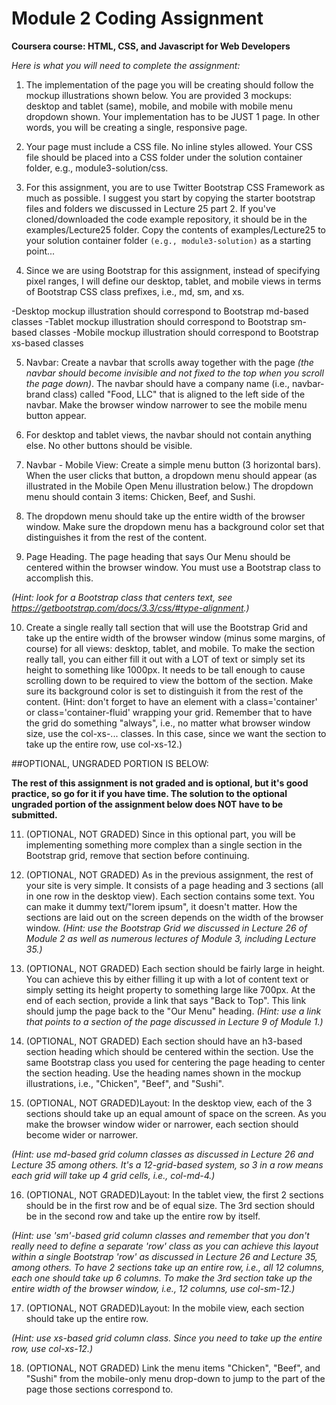 # Module 2 Coding Assignment

**Coursera course: HTML, CSS, and Javascript for Web Developers**


_Here is what you will need to complete the assignment:_

1. The implementation of the page you will be creating should follow the mockup illustrations shown below. You are provided 3 mockups: desktop and tablet (same), mobile, and mobile with mobile menu dropdown shown. Your implementation has to be JUST 1 page. In other words, you will be creating a single, responsive page.

2. Your page must include a CSS file. No inline styles allowed. Your CSS file should be placed into a CSS folder under the solution container folder, e.g., module3-solution/css.

3. For this assignment, you are to use Twitter Bootstrap CSS Framework as much as possible. I suggest you start by copying the starter bootstrap files and folders we discussed in Lecture 25 part 2. If you've cloned/downloaded the code example repository, it should be in the examples/Lecture25 folder. Copy the contents of examples/Lecture25 to your solution container folder `(e.g., module3-solution)` as a starting point...

4. Since we are using Bootstrap for this assignment, instead of specifying pixel ranges, I will define our desktop, tablet, and mobile views in terms of Bootstrap CSS class prefixes, i.e., md, sm, and xs.

-Desktop mockup illustration should correspond to Bootstrap md-based classes
-Tablet mockup illustration should correspond to Bootstrap sm-based classes
-Mobile mockup illustration should correspond to Bootstrap xs-based classes

5. Navbar: Create a navbar that scrolls away together with the page _(the navbar should become invisible and not fixed to the top when you scroll the page down)_. The navbar should have a company name (i.e., navbar-brand class) called "Food, LLC" that is aligned to the left side of the navbar. Make the browser window narrower to see the mobile menu button appear. 

6. For desktop and tablet views, the navbar should not contain anything else. No other buttons should be visible. 

7. Navbar - Mobile View: Create a simple menu button (3 horizontal bars). When the user clicks that button, a dropdown menu should appear (as illustrated in the Mobile Open Menu illustration below.) The dropdown menu should contain 3 items: Chicken, Beef, and Sushi.

8. The dropdown menu should take up the entire width of the browser window. Make sure the dropdown menu has a background color set that distinguishes it from the rest of the content.

9. Page Heading. The page heading that says Our Menu should be centered within the browser window. You must use a Bootstrap class to accomplish this.

_(Hint: look for a Bootstrap class that centers text, see https://getbootstrap.com/docs/3.3/css/#type-alignment.)_

10. Create a single really tall section that will use the Bootstrap Grid and take up the entire width of the browser window (minus some margins, of course) for all views: desktop, tablet, and mobile. To make the section really tall, you can either fill it out with a LOT of text or simply set its height to something like 1000px. It needs to be tall enough to cause scrolling down to be required to view the bottom of the section. Make sure its background color is set to distinguish it from the rest of the content. (Hint: don't forget to have an element with a class='container' or class='container-fluid' wrapping your grid. Remember that to have the grid do something "always", i.e., no matter what browser window size, use the col-xs-... classes. In this case, since we want the section to take up the entire row, use col-xs-12.)

##OPTIONAL, UNGRADED PORTION IS BELOW:

**The rest of this assignment is not graded and is optional, but it's good practice, so go for it if you have time. The solution to the optional ungraded portion of the assignment below does NOT have to be submitted.**

11. (OPTIONAL, NOT GRADED) Since in this optional part, you will be implementing something more complex than a single section in the Bootstrap grid, remove that section before continuing.

12. (OPTIONAL, NOT GRADED) As in the previous assignment, the rest of your site is very simple. It consists of a page heading and 3 sections (all in one row in the desktop view). Each section contains some text. You can make it dummy text/"lorem ipsum", it doesn't matter. How the sections are laid out on the screen depends on the width of the browser window. _(Hint: use the Bootstrap Grid we discussed in Lecture 26 of Module 2 as well as numerous lectures of Module 3, including Lecture 35.)_

13. (OPTIONAL, NOT GRADED) Each section should be fairly large in height. You can achieve this by either filling it up with a lot of content text or simply setting its height property to something large like 700px. At the end of each section, provide a link that says "Back to Top". This link should jump the page back to the "Our Menu" heading. _(Hint: use a link that points to a section of the page discussed in Lecture 9 of Module 1.)_

14. (OPTIONAL, NOT GRADED) Each section should have an h3-based section heading which should be centered within the section. Use the same Bootstrap class you used for centering the page heading to center the section heading. Use the heading names shown in the mockup illustrations, i.e., "Chicken", "Beef", and "Sushi".

15. (OPTIONAL, NOT GRADED)Layout: In the desktop view, each of the 3 sections should take up an equal amount of space on the screen. As you make the browser window wider or narrower, each section should become wider or narrower.

_(Hint: use md-based grid column classes as discussed in Lecture 26 and Lecture 35 among others. It's a 12-grid-based system, so 3 in a row means each grid will take up 4 grid cells, i.e., col-md-4.)_

16. (OPTIONAL, NOT GRADED)Layout: In the tablet view, the first 2 sections should be in the first row and be of equal size. The 3rd section should be in the second row and take up the entire row by itself.

_(Hint: use 'sm'-based grid column classes and remember that you don't really need to define a separate 'row' class as you can achieve this layout within a single Bootstrap 'row' as discussed in Lecture 26 and Lecture 35, among others. To have 2 sections take up an entire row, i.e., all 12 columns, each one should take up 6 columns. To make the 3rd section take up the entire width of the browser window, i.e., 12 columns, use col-sm-12.)_

17. (OPTIONAL, NOT GRADED)Layout: In the mobile view, each section should take up the entire row.

_(Hint: use xs-based grid column class. Since you need to take up the entire row, use col-xs-12.)_

18. (OPTIONAL, NOT GRADED) Link the menu items "Chicken", "Beef", and "Sushi" from the mobile-only menu drop-down to jump to the part of the page those sections correspond to.
